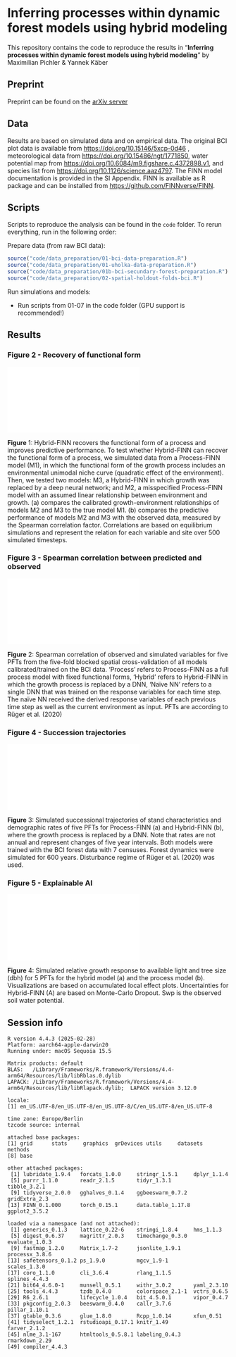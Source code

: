 

# Inferring processes within dynamic forest models using hybrid modeling

This repository contains the code to reproduce the results in
“**Inferring processes within dynamic forest models using hybrid
modeling**” by Maximilian Pichler & Yannek Käber

## Preprint

Preprint can be found on the [arXiv
server](https://arxiv.org/abs/2508.01228)

## Data

Results are based on simulated data and on empirical data. The original
BCI plot data is available from <https://doi.org/10.15146/5xcp-0d46> ,
meteorological data from <https://doi.org/10.15486/ngt/1771850>, water
potential map from <https://doi.org/10.6084/m9.figshare.c.4372898.v1>,
and species list from <https://doi.org/10.1126/science.aaz4797>. The
FINN model documentation is provided in the SI Appendix. FINN is
available as R package and can be installed from
<https://github.com/FINNverse/FINN>.

## Scripts

Scripts to reproduce the analysis can be found in the `code` folder. To
rerun everything, run in the following order:

Prepare data (from raw BCI data):

``` r
source("code/data_preparation/01-bci-data-preparation.R")
source("code/data_preparation/01-uholka-data-preparation.R")
source("code/data_preparation/01b-bci-secundary-forest-preparation.R")
source("code/data_preparation/02-spatial-holdout-folds-bci.R")
```

Run simulations and models:

- Run scripts from 01-07 in the code folder (GPU support is
  recommended!)

## Results

### Figure 2 - Recovery of functional form

<div id="fig-figure_2">

![](figures/fig-figure_2-1.pdf)

**Figure** 1: Hybrid-FINN recovers the functional form of a process and
improves predictive performance. To test whether Hybrid-FINN can recover
the functional form of a process, we simulated data from a Process-FINN
model (M1), in which the functional form of the growth process includes
an environmental unimodal niche curve (quadratic effect of the
environment). Then, we tested two models: M3, a Hybrid-FINN in which
growth was replaced by a deep neural network; and M2, a misspecified
Process-FINN model with an assumed linear relationship between
environment and growth. (a) compares the calibrated growth-environment
relationships of models M2 and M3 to the true model M1. (b) compares the
predictive performance of models M2 and M3 with the observed data,
measured by the Spearman correlation factor. Correlations are based on
equilibrium simulations and represent the relation for each variable and
site over 500 simulated timesteps.

</div>

### Figure 3 - Spearman correlation between predicted and observed

<div id="fig-figure_3">

![](figures/fig-figure_3-1.pdf)

**Figure** 2: Spearman correlation of observed and simulated variables
for five PFTs from the five-fold blocked spatial cross-validation of all
models calibrated/trained on the BCI data. ‘Process’ refers to
Process-FINN as a full process model with fixed functional forms,
‘Hybrid’ refers to Hybrid-FINN in which the growth process is replaced
by a DNN, ‘Naïve NN’ refers to a single DNN that was trained on the
response variables for each time step. The naïve NN received the derived
response variables of each previous time step as well as the current
environment as input. PFTs are according to Rüger et al. (2020)

</div>

### Figure 4 - Succession trajectories

<div id="fig-figure_4">

![](figures/fig-figure_4-1.pdf)

**Figure** 3: Simulated successional trajectories of stand
characteristics and demographic rates of five PFTs for Process-FINN (a)
and Hybrid-FINN (b), where the growth process is replaced by a DNN. Note
that rates are not annual and represent changes of five year intervals.
Both models were trained with the BCI forest data with 7 censuses.
Forest dynamics were simulated for 600 years. Disturbance regime of
Rüger et al. (2020) was used.

</div>

<!-- #### boxplots of cv corr -->

<!-- ```{r} -->

<!-- #| label: fig-Fig_cv-cor-only -->

<!-- #| fig-format: pdf -->

<!-- #| fig-width: 7 -->

<!-- #| fig-height: 5 -->

<!-- #| echo: false -->

<!-- #| silent: true -->

<!-- #| message: false -->

<!-- #| warning: false -->

<!-- #| fig-cap: "Calculated pearson correlation from the five-fold blocked spatial cross-validation. The first two rows show the observed and predicted values for basal area and tree density. The third and fourth row show the observed and predicted values for diameter at breast height (dbh), regeneration, growth, and mortality." -->

<!-- var_labels3 = c("Basal Area [m²/ha]", -->

<!--                 "Trees [N/ha]", -->

<!--                 "DBH [cm]", -->

<!--                 "Regeneration [N/ha]", -->

<!--                 "Growth [%/100]", -->

<!--                 "Mortality [%/100]") -->

<!-- all_cors[,variable2 := factor( -->

<!--     variable,  -->

<!--     levels = vars, -->

<!--     labels = var_labels3),] -->

<!-- p2_full =  -->

<!--   ggplot(all_cors, aes(x = type2, y = spearmans_r, color = species2))+ -->

<!--     geom_hline(yintercept = c(-1,0,1), linetype = "solid", color = "grey50", linewidth = 1)+ -->

<!--     geom_boxplot(position = position_dodge())+ -->

<!--     labs(x = "", y = "Spearmans Correlation")+ -->

<!--     theme_classic()+ -->

<!--     facet_wrap(~variable2, ncol = 3)+ -->

<!--     coord_cartesian(ylim = c(-1,1))+ -->

<!--     # fully remove stip -->

<!--     theme( -->

<!--           legend.position = "bottom")+ -->

<!--     #move y axis from left side to right side -->

<!--     scale_y_continuous(position = "left", breaks = c(-1,0,1))+ -->

<!--     scale_color_manual(name = "PFT", values = c(pft_cols, all = "black")) -->

<!-- p2_full -->

<!-- ``` -->

### Figure 5 - Explainable AI

<div id="fig-figure_5">

![](figures/fig-figure_5-1.pdf)

**Figure** 4: Simulated relative growth response to available light and
tree size (dbh) for 5 PFTs for the hybrid model (a) and the process
model (b). Visualizations are based on accumulated local effect plots.
Uncertainties for Hybrid-FINN (A) are based on Monte-Carlo Dropout. Swp
is the observed soil water potential.

</div>

<!-- ## Figure 6 (competition) -->

<!-- ```{r} -->

<!-- #| label: fig-Fig_6 -->

<!-- #| fig-format: pdf -->

<!-- #| fig-width: 10 -->

<!-- #| fig-height: 10 -->

<!-- #| echo: false -->

<!-- #| silent: true -->

<!-- #| message: false -->

<!-- #| warning: false -->

<!-- #| fig-cap: "" -->

<!-- ba_dt =  -->

<!--   data.table( -->

<!--     expand.grid( -->

<!--       list( -->

<!--         trees = 1:1000, -->

<!--         dbh = seq(0, 100,1) -->

<!--       ) -->

<!--     ) -->

<!--   ) -->

<!-- ba_dt$rowID = 1:nrow(ba_dt) -->

<!-- ba_dt[, ba := BA_stand(dbh, trees,1), by = rowID] -->

<!-- p_ba = -->

<!--   ggplot(ba_dt, aes(x = dbh, y = trees, fill = ba)) + -->

<!--   geom_tile() + -->

<!--   scale_fill_gradientn( -->

<!--     colours = rev(viridis::viridis(100)), -->

<!--     limits = c(0, 100), -->

<!--     na.value = rev(viridis::viridis(100))[100], -->

<!--     breaks = seq(0, 100, 20), -->

<!--     labels = c(seq(0, 80, 20),">100"), -->

<!--     name = "Basal Area\n[m2/ha]" -->

<!--   )+ -->

<!--   xlab("dbh [cm]")+ -->

<!--   ylab("trees [ha]")+ -->

<!--   theme_classic() -->

<!-- height_dt = -->

<!--   data.table( -->

<!--     expand.grid( -->

<!--       list( -->

<!--         dbh = seq(0, 300,1), -->

<!--         parHeight = seq(0,1,0.2) -->

<!--       ) -->

<!--     ) -->

<!--   ) -->

<!-- height_dt$rowID = 1:nrow(height_dt) -->

<!-- height_dt[, height := height(dbh, parHeight), by = rowID] -->

<!-- p_height <- -->

<!--   ggplot(height_dt, aes(x = dbh, y = height, color = factor(parHeight, ordered = T)))+ -->

<!--   ylab("height(dbh,parHeight)")+ -->

<!--   xlab("dbh [cm]")+ -->

<!--   geom_line()+ -->

<!--   theme_classic()+ -->

<!--   scale_color_discrete(name = "parHeight") -->

<!-- ## Competition -->

<!-- parHeight_vec = c(0.7) -->

<!-- parCompStr = c(0.1,0.2,0.3) -->

<!-- parComp = cbind(parHeight_vec, parCompStr) -->

<!-- cohort_layers_dt <- data.table( -->

<!--   name = c("understory", "midstory", "overstory"), -->

<!--   trees = c(1000, 300, 50), -->

<!--   dbh = c(5, 30, 90), -->

<!--   dbh_shape = c(2, 4, 5) -->

<!-- ) -->

<!-- cohort_layers1_dt <- data.table() -->

<!-- for(i_c in 1:nrow(cohort_layers_dt)){ -->

<!--   dbh = cohort_layers_dt$dbh[i_c] -->

<!--   trees = cohort_layers_dt$trees[i_c] -->

<!--   dbh_shape = cohort_layers_dt$dbh_shape[i_c] -->

<!--   temp_cohort_df1 = data.table(FINN::rweibull_cohorts(trees = trees, dbh_shape = dbh_shape, dbh_scale = dbh, dbh_class_range = 0.1, species = 1, siteID = 1)) -->

<!--   temp_cohort_df1$cohortID = paste0(i_c,"_",temp_cohort_df1$cohortID) -->

<!--   temp_cohort_df1$trees_ha = trees -->

<!--   temp_cohort_df1$mean_dbh = dbh -->

<!--   temp_cohort_df1$dbh_shape = dbh_shape -->

<!--   temp_cohort_df1$name = cohort_layers_dt$name[i_c] -->

<!--   cohort_layers1_dt <- rbind(cohort_layers1_dt,temp_cohort_df1) -->

<!-- } -->

<!-- cohort_layers2_dt <- data.table() -->

<!-- counter = 0 -->

<!-- for(sp in 1:nrow(parComp)){ -->

<!--   counter = counter + 1 -->

<!--   temp_cohort_df2 = copy(cohort_layers1_dt) -->

<!--   temp_cohort_df2$siteID = counter -->

<!--   temp_cohort_df2$species = sp -->

<!--   temp_cohort_df2$parCompStr = parCompStr[sp] -->

<!--   cohort_layers2_dt <- rbind(cohort_layers2_dt, temp_cohort_df2) -->

<!-- } -->

<!-- cohort_layers2_dt[,cohortID := as.integer(as.factor(cohortID)), by = siteID] -->

<!-- cohort_layers2_dt$cohortID = as.integer(cohort_layers2_dt$cohortID) -->

<!-- cohort_layers2_dt = cohort_layers2_dt[order(cohortID)] -->

<!-- cohort = CohortMat$new(obs_df = cohort_layers2_dt) -->

<!-- basal_area = BA_stand(cohort$dbh, cohort$trees, patch_size_ha = 1) -->

<!-- light = competition(dbh = cohort$dbh, species = cohort$species, -->

<!--                     trees = cohort$trees, parComp = torch::torch_tensor(parComp), -->

<!--                     h = NULL, patch_size_ha = 1) -->

<!-- for(i_site in unique(cohort_layers2_dt$siteID)){ -->

<!--   cohort_layers2_dt[siteID == i_site, basal_area2 := torch::as_array(basal_area)[i_site,1,1:nrow(cohort_layers2_dt[siteID == i_site])]] -->

<!--   cohort_layers2_dt[siteID == i_site, light2 := torch::as_array(light)[i_site,1,1:nrow(cohort_layers2_dt[siteID == i_site])]] -->

<!-- } -->

<!-- cohort_layers2_dt[,":="(ba = round(sum(basal_area2))), by = .(siteID, name)] -->

<!-- cohort_layers2_dt[,":="(dbh_density = dweibull(dbh,shape = dbh_shape, scale = mean_dbh)), by = .(name)] -->

<!-- cohort_layers2_dt[,name := factor(name, levels = c("understory", "midstory", "overstory"), ordered = T),] -->

<!-- label_dt <- cohort_layers2_dt[,.(mean_dbh = mean(dbh), ba = round(sum(basal_area2)), max_density = max(dbh_density)), by = .(siteID, name)] -->

<!-- p_cohorts = ggplot(cohort_layers2_dt)+ -->

<!--   geom_histogram(aes(x = dbh, fill = name, y = ..density..), alpha = 0.3)+ -->

<!--   geom_line(aes(x = dbh, y = dbh_density, color = name), linewidth = 1)+ -->

<!--   # facet_wrap(~siteID)+ -->

<!--   geom_text(data = label_dt, aes(x = mean_dbh, y = max_density+0.03, label = paste0(name,"\n"," ba = ", ba), color = name), size = 5)+ -->

<!--   guides( -->

<!--     color = guide_legend(title = "layer", override.aes = list(label = "")), -->

<!--     fill = guide_legend(title = "layer") -->

<!--     )+ -->

<!--   xlab("dbh [cm]") + -->

<!--   theme_bw()+ -->

<!--   coord_cartesian(ylim = c(0, max(label_dt$max_density)+0.05))+ -->

<!--   theme(legend.position = "none", axis.text.y = element_blank(), axis.ticks.y = element_blank()) -->

<!-- p_light = ggplot(cohort_layers2_dt)+ -->

<!--   geom_boxplot(aes(x = name, y = light2, color = name), linewidth = 1)+ -->

<!--   facet_wrap(~factor(siteID, levels = 1:3, labels = paste("parCompStr =", c(parComp[,2]))))+ -->

<!--   # add axis labels -->

<!--   xlab("layer") + -->

<!--   ylab("light [%]") + -->

<!--   theme_classic()+ -->

<!--   theme(legend.position = "none", axis.title.x = element_blank()) -->

<!-- gridExtra::grid.arrange( -->

<!--   grobs = list( -->

<!--     label_grob_f("a"), label_grob_f("b"), label_grob_f("c"), label_grob_f("d"), -->

<!--     p_ba, p_height, p_cohorts, p_light -->

<!--   ),  -->

<!--   layout_matrix = rbind( -->

<!--     c(1,2), -->

<!--     c(5,6), -->

<!--     c(3,NA), -->

<!--     c(7,7), -->

<!--     c(4,NA), -->

<!--     c(8,8) -->

<!--   ), -->

<!--   # include letters to each plot -->

<!--   widths = c(0.6,0.6),  -->

<!--   heights = c(0.05,0.95,0.05,0.95,0.05,0.95) -->

<!-- ) -->

<!-- ``` -->

<!-- ## Figure 7 (scaled sigmoids) -->

<!-- ```{r} -->

<!-- #| label: fig-Fig_7 -->

<!-- #| fig-format: pdf -->

<!-- #| fig-width: 11 -->

<!-- #| fig-height: 5 -->

<!-- #| echo: false -->

<!-- #| silent: true -->

<!-- #| message: false -->

<!-- #| warning: false -->

<!-- #| fig-cap: "" -->

<!-- light = seq(0,1,0.01) -->

<!-- regLight = seq(0.1, 0.9, 0.2) -->

<!-- growthLight = regLight -->

<!-- regLight_f <- function(light,regLight, k = 10) { -->

<!--   regP = (1 / (1 + exp(-k * (light - regLight))) - 1 / (1 + exp(k * regLight))) / (1 - 1 / (1 + exp(k * (1 - regLight)))) -->

<!--   return(regP) -->

<!--   } -->

<!-- growthShade_f <- function(light, growthLight, k = 10) { -->

<!--   shade = ((1 / (1 + exp(-k * (light - growthLight))) - 1 / (1 + exp(k * growthLight))) / -->

<!--              (1 / (1 + exp(-k * (1 - growthLight))) - 1 / (1 + exp(k * growthLight)))) -->

<!--   return(shade) -->

<!--   } -->

<!-- reg_dt <-  -->

<!--   data.table( -->

<!--       process = "regeneration", -->

<!--       light = rep(light, length(regLight)), -->

<!--       regLight = factor(rep(regLight, each = length(light)), ordered = T), -->

<!--       response = as.vector(sapply(regLight, function(x) regLight_f(light, x), simplify = TRUE)) -->

<!--     ) -->

<!-- growth_dt <- data.table( -->

<!--       process = "growth", -->

<!--       light = rep(light, length(growthLight)), -->

<!--       growthLight = factor(rep(growthLight, each = length(light)), ordered = T), -->

<!--       response = as.vector(sapply(growthLight, function(x) growthShade_f(light, x), simplify = TRUE)) -->

<!--     ) -->

<!-- reg_p <- ggplot(reg_dt, aes(light, response, colour = regLight)) + -->

<!--   geom_line(size = 1) + -->

<!--   labs(x = "Light", -->

<!--        y = "Scaled light response of (regeneration)") + -->

<!--   theme_classic() -->

<!-- # reg_p -->

<!-- growth_p <- ggplot(growth_dt, aes(light, response, colour = growthLight)) + -->

<!--   geom_line(size = 1) + -->

<!--   labs(x = "Light", -->

<!--        y = "Scaled light response of (growth)") + -->

<!--   theme_classic() -->

<!-- # growth_p -->

<!-- gridExtra::grid.arrange(reg_p+ggtitle("a"), growth_p+ggtitle("b"), ncol = 2) -->

<!-- ``` -->

<!-- ## Appendix -->

<!-- ### emergent patterns -->

<!-- ```{r} -->

<!-- #| label: fig-Fig_emerg_patterns -->

<!-- #| fig-format: pdf -->

<!-- #| fig-width: 9 -->

<!-- #| fig-height: 9 -->

<!-- #| echo: false -->

<!-- #| silent: true -->

<!-- #| message: false -->

<!-- #| warning: false -->

<!-- #| fig-cap: "Annual growth and mortality rates of trees vs. dbh. Observed values (red line) and simulated values from the process model and the hybrid model (cyan line). The lines show fitted gams to the data and visualize how well the simulated patterns match the observed patterns. Note that the observed data only contains 0 and 1 values for mortality while the simulated values show the estimated mortality probability." -->

<!-- # load models -->

<!-- process_m <- torch::torch_load(fitted_models[1]) -->

<!-- hybrid_m <- torch::torch_load(fitted_models[2]) -->

<!-- if(file.exists("figures/emergent-patterns.csv")){ -->

<!--   p_dat <- fread("figures/emergent-patterns.csv") -->

<!-- }else{ -->

<!--   cohort_dt <- fread("data/BCI/noSplits/pft-period7-25patches/initial_cohorts1985.csv") -->

<!--   env_dt <- fread("data/BCI/noSplits/pft-period7-25patches/env_dt.csv") -->

<!--   cohort1 <- CohortMat$new(obs_df = cohort_dt) -->

<!--   plot(process_m$parameters_r$par_regeneration_unconstrained) -->

<!--   obs_trees <- fread("data/BCI/data-cleaning/pft/all_trees.csv") -->

<!--   proc_sim = process_m$simulate(env = env_dt, init_cohort = cohort1, patches = 25, patch_size = 0.1, debug = T) -->

<!--   hybr_sim = hybrid_m$simulate(env = env_dt, init_cohort = cohort1, patches = 25, patch_size = 0.1, debug = T) -->

<!--   proc_dat = data.table(proc_sim$wide$cohort, type = "process") -->

<!--   hybr_dat = data.table(hybr_sim$wide$cohort, type = "hybrid") -->

<!--   obs_dat = obs_trees[census > 1985 & status2 != "regeneration",.( -->

<!--     species, -->

<!--     g = relative_growth_5yr, -->

<!--     m = as.integer(status2 == "died"), -->

<!--     dbh = gdbh_cm_before, -->

<!--     dbh2 = gdbh_cm -->

<!--     )] -->

<!--   # obs_dat <- fread("data/BCI/noSplits/pft-period7-25patches/obs_dt.csv") -->

<!--   p_dat <- rbindlist(list( -->

<!--       data.table(proc_dat, dbh2 = proc_dat$dbh, obs = "simulated"), -->

<!--       data.table(hybr_dat, dbh2 = hybr_dat$dbh, obs = "simulated"), -->

<!--       data.table(obs_dat, obs = "observed", type = "hybrid"), -->

<!--       data.table(obs_dat, obs = "observed", type = "process") -->

<!--       ), fill = T -->

<!--       ) -->

<!--   fwrite(p_dat, "figures/emergent-patterns.csv") -->

<!-- } -->

<!-- p1 = ggplot()+ -->

<!--   geom_point(data = p_dat[dbh >= 1 & obs != "observed"], aes(dbh,(1+m)^(1/5)-1), alpha = 0.3)+ -->

<!--   # geom_rug(data = p_dat[dbh >= 1 & obs == "observed" & m == 1], aes(x = dbh, alpha = 0.001, color = "observed"))+ -->

<!--   geom_smooth( -->

<!--     data = p_dat[dbh >= 1], aes(dbh,(1+m)^(1/5)-1, color = obs), -->

<!--     method = "gam", method.args = list(family = "binomial") -->

<!--     )+ -->

<!--   facet_grid(factor(type, levels = c("observed", "hybrid", "process"), ordered = T)~paste0("PFT = ", species))+ -->

<!--   scale_x_log10()+ -->

<!--   theme_classic()+ -->

<!--   labs(x = "dbh [cm]", y = "Mortality [%/100]") -->

<!-- dbh_cmTOba_m2 <- function(dbh) { -->

<!--   dbh = dbh/100 -->

<!--   return(pi*dbh^2/4) -->

<!--   } -->

<!-- p2 = ggplot()+ -->

<!--   geom_point( -->

<!--     data = p_dat[dbh2 >= 1 & g > 0 & (m != 1|is.na(m)) & obs != "observed"], aes(dbh,(1+g)^(1/5)-1), alpha = 0.3)+ -->

<!--   # geom_rug(data = p_dat[dbh2 >= 1 & obs == "observed" & g > 0 & (m != 1|is.na(m))], aes(x = dbh, alpha = 0.001, color = "observed"))+ -->

<!--   geom_smooth( -->

<!--     data = p_dat[dbh2 >= 1 & g > 0 & (m != 1|is.na(m))], aes(dbh,(1+g)^(1/5)-1, color = obs), -->

<!--     method = "gam", method.args = list(family = "gaussian") -->

<!--     )+ -->

<!--   coord_cartesian(ylim = c(0,NA))+ -->

<!--   facet_grid(factor(type, levels = c("observed", "hybrid", "process"), ordered = T)~paste0("PFT = ", species))+ -->

<!--   scale_x_log10()+ -->

<!--   theme_classic()+ -->

<!--   labs(x = "dbh [cm]", y = "Growth [%/100]") -->

<!-- p3 = ggplot()+ -->

<!--   # geom_point( -->

<!--   #   data = p_dat[dbh2 >= 1 & g > 0 & (m != 1|is.na(m)) & obs != "observed"], -->

<!--   #   aes(dbh_cmTOba_m2(dbh),dbh_cmTOba_m2(dbh*((g)^(1/5)-1))), alpha = 0.3)+ -->

<!--   # geom_rug(data = p_dat[dbh2 >= 1 & obs == "observed" & g > 0 & (m != 1|is.na(m))], aes(x = dbh, alpha = 0.001, color = "observed"))+ -->

<!--   geom_smooth( -->

<!--     data = p_dat[dbh2 >= 1 & g > 0 & (m != 1|is.na(m))], -->

<!--     aes(dbh,dbh_cmTOba_m2(dbh*((g-1))), color = obs), -->

<!--     method = "gam", method.args = list(family = "gaussian"), se = F -->

<!--     )+ -->

<!--   coord_cartesian(ylim = c(0,NA))+ -->

<!--   facet_grid(factor(type, levels = c("observed", "hybrid", "process"), ordered = T)~paste0("PFT = ", species))+ -->

<!--   # scale_x_log10()+ -->

<!--   theme_classic()+ -->

<!--   labs(x = "dbh [cm]", y = "BAI [m2]") -->

<!-- max_dt <- p_dat[,.(max(dbh,na.rm = T)),by = .(species,obs)] -->

<!-- p4 = ggplot()+ -->

<!--   # geom_point( -->

<!--   #   data = p_dat[dbh2 >= 1 & g > 0 & (m != 1|is.na(m)) & obs != "observed"], -->

<!--   #   aes(dbh_cmTOba_m2(dbh),dbh_cmTOba_m2(dbh*((g)^(1/5)-1))), alpha = 0.3)+ -->

<!--   # geom_rug(data = p_dat[dbh2 >= 1 & obs == "observed" & g > 0 & (m != 1|is.na(m))], aes(x = dbh, alpha = 0.001, color = "observed"))+ -->

<!--   geom_smooth( -->

<!--     data = p_dat[dbh2 >= 1 & g > 0 & (m != 1|is.na(m))], -->

<!--     aes(dbh_cmTOba_m2(dbh),dbh_cmTOba_m2(dbh*((g-1))), color = obs), -->

<!--     method = "gam", method.args = list(family = "gaussian"), se = F -->

<!--     )+ -->

<!--   coord_cartesian(ylim = c(0,NA))+ -->

<!--   facet_grid(factor(type, levels = c("observed", "hybrid", "process"), ordered = T)~paste0("PFT = ", species))+ -->

<!--   # scale_x_log10()+ -->

<!--   theme_classic()+ -->

<!--   labs(x = "basal area [m2]", y = "BAI [m2]") -->

<!-- max_dt <- p_dat[,.(max(dbh,na.rm = T)),by = .(species,obs)] -->

<!-- leg_p <- get_legend(p1+theme(legend.title = element_blank())) -->

<!-- grid.arrange(grobs = list( -->

<!--   p1+ggtitle("a")+theme(legend.position = "none"), -->

<!--   p2+ggtitle("b")+theme(legend.position = "none"), -->

<!--   p3+ggtitle("b")+theme(legend.position = "none"), -->

<!--   leg_p -->

<!--   ), -->

<!--   layout_matrix = rbind( -->

<!--     c(1,4), -->

<!--     c(2,4), -->

<!--     c(3,4) -->

<!--   ), widths = c(0.9,0.1), heights = c(0.5,.5,0.5)) -->

<!-- ``` -->

<!-- ### response correlations -->

<!-- ```{r} -->

<!-- #| label: fig-Fig_response-cors -->

<!-- #| fig-format: pdf -->

<!-- #| fig-width: 10 -->

<!-- #| fig-height: 5 -->

<!-- #| echo: false -->

<!-- #| silent: true -->

<!-- #| message: false -->

<!-- #| warning: false -->

<!-- #| fig-cap: "Spearman correlations from five fold patial cross validation to asses how well a model can be trained with different combinations of response variables. To ensure a full coverage of each response variable, we simulated new data from the process model that was trained on the BCI forest inventory data. These simulations were used to calibrate models with different combinations of response variables. The correlations were derived as average from a spatially blocked five-fold cross validation." -->

<!-- cors_fullPlot = fread("results/cors_fullPlot.csv") -->

<!-- cors_fullPlotSpecies <- fread("results/cors_fullPlotSpecies.csv") -->

<!-- all_cors <- rbind( -->

<!--   data.table(cors_fullPlot, species = "all"), -->

<!--   cors_fullPlotSpecies -->

<!-- ) -->

<!-- p_cors <- cors_fullPlot[hybrid == "nohybrid"] -->

<!-- # p_cors <- cors_fullPlot[hybrid == "nohybrid"] -->

<!-- p_cors2 <- p_cors[cv != "T0S0",.( -->

<!--   r = mean(spearmans_r), -->

<!--   nresponses = length(tstrsplit(response, ".", fixed = TRUE)) -->

<!--   # nresponses = tstrsplit(response, ".", fixed = TRUE)[[1]] -->

<!--   ), by = .(variable,response=gsub(".pt","",response),scale, test_train,simreal)] -->

<!-- ggplot(p_cors2[grepl("pft", scale) & simreal == "simulated"],aes(x = variable, y = forcats::fct_reorder(response, -nresponses), fill = r)) + -->

<!--   geom_tile() + -->

<!--   scale_fill_gradient2(low = "blue", mid = "white", high = "red", midpoint = 0, limits = c(-1,1)) + -->

<!--   labs(x = "Predicted Variable", y = "Loss Variables", fill = "Spearmans Correlation") + -->

<!--   theme_classic() + -->

<!--   facet_grid(test_train~scale, )+ -->

<!--   theme(axis.text.x = element_text(angle = 45, hjust = 1)) -->

<!-- ``` -->

<!-- ### hybrid model correlations -->

<!-- ```{r} -->

<!-- #| label: fig-Fig_hybridvariant-cors -->

<!-- #| fig-format: pdf -->

<!-- #| fig-width: 10 -->

<!-- #| fig-height: 7 -->

<!-- #| echo: false -->

<!-- #| silent: true -->

<!-- #| message: false -->

<!-- #| warning: false -->

<!-- #| fig-cap: "Performance of different hybrid modeling architecture and calibration setups. Each hybrid model was trained on the observed BCI forest inventory data. The spearman correlations represents the average from a spatially blocked five-fold cross validation." -->

<!-- cors_fullPlot = fread("results/cors_fullPlot.csv") -->

<!-- cors_fullPlotSpecies <- fread("results/cors_fullPlotSpecies.csv") -->

<!-- p_cors <- cors_fullPlot[response == "ba.trees.dbh.growth.mort.reg.pt" | response == ""] -->

<!-- p_cors2 <- p_cors[cv != "S0T0",.( -->

<!--   r = mean(spearmans_r, na.rm = T), -->

<!--   nresponses = length(tstrsplit(response, ".", fixed = TRUE)) -->

<!--   # nresponses = tstrsplit(response, ".", fixed = TRUE)[[1]] -->

<!--   ), by = .(variable, scale, test_train,simreal, hybrid)] -->

<!-- p_pft <- ggplot(p_cors2[grepl("pft", scale) & simreal == "real"],aes(x = variable, y = hybrid, fill = r)) + -->

<!--   geom_tile() + -->

<!--   scale_fill_gradient2(low = "blue", mid = "white", high = "red", midpoint = 0, limits = c(-1,1)) + -->

<!--   labs(x = "Predicted Variable", y = "Loss Variables", fill = "Spearmans Correlation") + -->

<!--   theme_classic() + -->

<!--   facet_grid(test_train~scale)+ -->

<!--   theme(axis.text.x = element_text(angle = 45, hjust = 1)) -->

<!-- p_genus <- ggplot(p_cors2[grepl("genus", scale) & simreal == "real"],aes(x = variable, y = hybrid, fill = r)) + -->

<!--   geom_tile() + -->

<!--   scale_fill_gradient2(low = "blue", mid = "white", high = "red", midpoint = 0, limits = c(-1,1)) + -->

<!--   labs(x = "Predicted Variable", y = "Loss Variables", fill = "Spearmans Correlation") + -->

<!--   theme_classic() + -->

<!--   facet_grid(test_train~scale)+ -->

<!--   theme(axis.text.x = element_text(angle = 45, hjust = 1)) -->

<!-- grid.arrange( -->

<!--   grobs = list( -->

<!--     p_pft+ggtitle("a"), p_genus+ggtitle("b") -->

<!--   ), -->

<!--   layout_matrix = rbind( -->

<!--     c(1), -->

<!--     c(2) -->

<!--   ), -->

<!--   heights = c(0.6,0.4), widths = c(1) -->

<!-- ) -->

<!-- ``` -->

<!-- ### fitted parameters -->

<!-- ```{r} -->

<!-- #| label: fig-Fig_fitted_parameters -->

<!-- #| fig-format: pdf -->

<!-- #| fig-width: 10 -->

<!-- #| fig-height: 8 -->

<!-- #| echo: false -->

<!-- #| silent: true -->

<!-- #| message: false -->

<!-- #| warning: false -->

<!-- #| fig-cap: "Estimated parameters for process-FINN and hybrid-FINN calibrated on the BCI forest inventory data." -->

<!-- models_process = list.files("results/02_realdata/", full.names = T, recursive = T, pattern = "pft-period7-25patches_S0_T0") -->

<!-- models_hybrid = list.files("results/02_realdata_hybridTF0/", full.names = T, recursive = T, pattern = "pft-period7-25patches_S0_T0") -->

<!-- m_true_process = torch::torch_load(models_process) -->

<!-- m_true_hybrid = torch::torch_load(models_hybrid) -->

<!-- par_df = data.table() -->

<!-- par_names = c("par_competition_r", "par_growth_r", "par_mortality_r", "par_regeneration_r") -->

<!-- for(i in par_names){ -->

<!--   for(c in 1:ncol(m_true_process[[i]])){ -->

<!--     par_df = rbind( -->

<!--       par_df, -->

<!--       data.table( -->

<!--         true_process = m_true_process[[i]][,c], -->

<!--         true_hybrid = m_true_hybrid[[i]][,c], -->

<!--         par = paste0(i,c), -->

<!--         species = 1:length(m_true_process[[i]][,c]) -->

<!--         ) -->

<!--       ) -->

<!--   } -->

<!-- } -->

<!-- par_names_nn = c("nn_mortality.0.weight", "nn_growth.0.weight", "nn_regeneration.0.weight") -->

<!-- for(i in par_names_nn){ -->

<!--   for(c in 1:ncol(m_true_process$parameters_r[[i]])){ -->

<!--     par_df = rbind( -->

<!--       par_df, -->

<!--       data.table( -->

<!--         true_process = m_true_process$parameters_r[[i]][,c], -->

<!--         true_hybrid = m_true_hybrid$parameters_r[[i]][,c], -->

<!--         par = paste0(i,c), -->

<!--         species = 1:length(m_true_process$parameters_r[[i]][,c]) -->

<!--         ), fill = TRUE -->

<!--     ) -->

<!--   } -->

<!-- } -->

<!-- par_df[grepl("competition",par),process := "competition",] -->

<!-- par_df[grepl("competition_r1",par),name := "compHeight",] -->

<!-- par_df[grepl("competition_r2",par),name := "compStr",] -->

<!-- par_df[grepl("growth",par),process := "growth",] -->

<!-- par_df[grepl("growth_r1",par),name := "growthLight",] -->

<!-- par_df[grepl("growth_r2",par),name := "growthSize",] -->

<!-- par_df[grepl("mortality",par),process := "mortality",] -->

<!-- par_df[grepl("mortality_r1",par),name := "mortLight",] -->

<!-- par_df[grepl("mortality_r2",par),name := "mortSize",] -->

<!-- par_df[grepl("mortality_r3",par),name := "mortGrowth",] -->

<!-- par_df[grepl("regeneration",par),process := "regeneration",] -->

<!-- par_df[grepl("regeneration_r1",par),name := "regLight",] -->

<!-- par_df[grepl("par",par),type := "process parameter",] -->

<!-- par_df[grepl("nn_",par),type := "environment parameter",] -->

<!-- par_df[type == "environment parameter",name := gsub("weight","",tstrsplit(par, ".", fixed = T)[[3]]),] -->

<!-- # make "intercept" allways the first -->

<!-- par_df[,name := factor(name, levels = c("intercept", unique(par_df[name != "intercept"]$name))),] -->

<!-- p_dat <- melt(par_df, id.vars = c("name", "process", "species", "type"), -->

<!--                  measure.vars = c("true_process", "true_hybrid"), -->

<!--                  variable.name = "true", value.name = "value") -->

<!-- p_dat[,model := gsub("true_","",true),] -->

<!-- p_dat[,species2 := factor(species, levels = 1:5, labels = names(pft_cols)),] -->

<!-- p_proc_comp <- ggplot( -->

<!--   p_dat[type == "process parameter" & process == "competition"], -->

<!--   aes(x = name, y = value, color = factor(model), fill = factor(model)) -->

<!--   ) + -->

<!--   geom_hline(yintercept = 0)+ -->

<!--   facet_wrap(process~paste0(species2), ncol = 5, scales = "fixed") + -->

<!--   theme_classic()+ -->

<!--   geom_bar(width = 0.2, outlier.shape = NA, stat = "identity", position = position_dodge())+ -->

<!--   theme(axis.title.x = element_blank()) -->

<!-- p_proc_growth <- ggplot( -->

<!--   p_dat[type == "process parameter" & process == "growth" & model == "process"], -->

<!--   aes(x = name, y = value, -->

<!--       color = factor(model, levels = c("hybrid", "process")), -->

<!--       fill = factor(model, levels = c("hybrid", "process"))) -->

<!--   ) + -->

<!--     geom_hline(yintercept = 0)+ -->

<!--   scale_color_manual(values = c("process" = "#00BFC4"))+ -->

<!--   scale_fill_manual(values = c("process" = "#00BFC4"))+ -->

<!--   facet_wrap(process~paste0(species2), ncol = 5, scales = "fixed") + -->

<!--   theme_classic()+ -->

<!--   geom_bar(width = 0.2, outlier.shape = NA, stat = "identity", position = position_dodge())+ -->

<!--   theme(axis.title.x = element_blank()) -->

<!-- p_proc_mort <- ggplot( -->

<!--   p_dat[type == "process parameter" & process == "mortality"], -->

<!--   aes(x = name, y = value, color = factor(model), fill = factor(model)) -->

<!--   ) + -->

<!--     geom_hline(yintercept = 0)+ -->

<!--   facet_wrap(process~paste0(species2), ncol = 5, scales = "fixed") + -->

<!--   theme_classic()+ -->

<!--   geom_bar(width = 0.2, outlier.shape = NA, stat = "identity", position = position_dodge())+ -->

<!--   theme(axis.title.x = element_blank()) -->

<!-- p_proc_reg <- ggplot( -->

<!--   p_dat[type == "process parameter" & process == "regeneration"], -->

<!--   aes(x = name, y = value, color = factor(model), fill = factor(model)) -->

<!--   ) + -->

<!--     geom_hline(yintercept = 0)+ -->

<!--   facet_wrap(process~paste0(species2), ncol = 5, scales = "fixed") + -->

<!--   theme_classic()+ -->

<!--   geom_bar(width = 0.2, outlier.shape = NA, stat = "identity", position = position_dodge())+ -->

<!--   theme(axis.title.x = element_blank()) -->

<!-- p_proc_legend <- get_legend(p_proc_comp+theme(legend.position = "bottom")+guides(color = guide_legend(title = "Model"), fill = guide_legend(title = "Model"))) -->

<!-- # arrange in three columns -->

<!-- fac_levels = c("intercept","Prec","SR_kW_m2","RH_prc","T_max","T_min","swp") -->

<!-- p_env <- ggplot( -->

<!--   p_dat[type == "environment parameter"], -->

<!--        aes(x = factor(name, levels = 1:7, labels = fac_levels), y = value, color = factor(model), fill = factor(model)) -->

<!--   ) + -->

<!--   geom_hline(yintercept = 0)+ -->

<!--   facet_wrap(process~paste0(species2), ncol = 5, scales = "free_x") + -->

<!--   labs(x = "Parameter", y = "Difference")+ -->

<!--   theme_classic()+ -->

<!--   geom_bar(width = 0.7, outlier.shape = NA, stat = "identity", position = position_dodge2(width = 1.5, padding = 0.2, preserve = "single"))+ -->

<!--   theme(axis.title.x = element_blank(), axis.text.x = element_text(angle = 45, hjust = 1)) -->

<!-- grid.arrange( -->

<!--   grobs = list( -->

<!--     p_proc_comp+theme(legend.position = "none", axis.title.y = element_blank()), -->

<!--     p_proc_growth+theme(legend.position = "none", axis.title.y = element_blank()), -->

<!--     p_proc_mort+theme(legend.position = "none", axis.title.y = element_blank()), -->

<!--     p_proc_reg+theme(legend.position = "none", axis.title.y = element_blank()), -->

<!--     p_proc_legend -->

<!--   ), -->

<!--   layout_matrix = rbind( -->

<!--     c(1), -->

<!--     c(2), -->

<!--     c(3), -->

<!--     c(4), -->

<!--     c(5) -->

<!--   ), -->

<!--   # include letters to each plot -->

<!--   heights = c(0.6,0.6,0.6,0.6,0.1), -->

<!-- ) -->

<!-- grid.arrange( -->

<!--   grobs = list( -->

<!--     p_env+theme(legend.position = "none", axis.title.y = element_blank()), -->

<!--     p_proc_legend -->

<!--   ), -->

<!--   layout_matrix = rbind( -->

<!--     c(1), -->

<!--     c(2) -->

<!--   ), -->

<!--   # include letters to each plot -->

<!--   heights = c(0.6*3.2,0.1), -->

<!-- ) -->

<!-- # gridExtra::grid.arrange( -->

<!-- #   grobs = list( -->

<!-- #     label_grob_f("a"), label_grob_f("b"), -->

<!-- #     p_proc, p_env -->

<!-- #   ), -->

<!-- #   layout_matrix = rbind( -->

<!-- #     c(1,2), -->

<!-- #     c(3,4) -->

<!-- #   ), -->

<!-- #   # include letters to each plot -->

<!-- #   widths = c(0.6,0.6), -->

<!-- #   heights = c(0.05,0.95) -->

<!-- # ) -->

<!-- ``` -->

<!-- ### Spatial holdout -->

<!-- ```{r} -->

<!-- #| label: fig-Fig_spatial_folds -->

<!-- #| fig-format: pdf -->

<!-- #| fig-width: 8 -->

<!-- #| fig-height: 3 -->

<!-- #| echo: false -->

<!-- #| silent: true -->

<!-- #| message: false -->

<!-- #| warning: false -->

<!-- #| fig-cap: "Spatial holdout folds used for the spatial cross validation." -->

<!-- spatial_folds_dt <- fread("data/BCI/noSplits/pft-period7-25patches/spatial_folds_dt.csv") -->

<!-- swp_dt <- fread("data/BCI/noSplits/pft-period7-25patches/swp_dt.csv") -->

<!-- spatial_folds_dt = merge(spatial_folds_dt, swp_dt, by = c("siteID")) -->

<!-- p_spatial2 = ggplot(spatial_folds_dt, aes(x = x_class, y = y_class, fill = factor(spatial_fold))) + -->

<!--   geom_tile()+ -->

<!--   theme_minimal() + -->

<!--   labs(title = "Spatial Folds", color = "Fold")+ -->

<!--   # facet_wrap(~factor(fold)) + -->

<!--   guides(fill = guide_legend(title = "fold"))+ -->

<!--   xlab("X")+ -->

<!--   ylab("Y")+ -->

<!--   coord_fixed() -->

<!-- p_spatial2 -->

<!-- ``` -->

## Session info

    R version 4.4.3 (2025-02-28)
    Platform: aarch64-apple-darwin20
    Running under: macOS Sequoia 15.5

    Matrix products: default
    BLAS:   /Library/Frameworks/R.framework/Versions/4.4-arm64/Resources/lib/libRblas.0.dylib 
    LAPACK: /Library/Frameworks/R.framework/Versions/4.4-arm64/Resources/lib/libRlapack.dylib;  LAPACK version 3.12.0

    locale:
    [1] en_US.UTF-8/en_US.UTF-8/en_US.UTF-8/C/en_US.UTF-8/en_US.UTF-8

    time zone: Europe/Berlin
    tzcode source: internal

    attached base packages:
    [1] grid      stats     graphics  grDevices utils     datasets  methods  
    [8] base     

    other attached packages:
     [1] lubridate_1.9.4   forcats_1.0.0     stringr_1.5.1     dplyr_1.1.4      
     [5] purrr_1.1.0       readr_2.1.5       tidyr_1.3.1       tibble_3.2.1     
     [9] tidyverse_2.0.0   gghalves_0.1.4    ggbeeswarm_0.7.2  gridExtra_2.3    
    [13] FINN_0.1.000      torch_0.15.1      data.table_1.17.8 ggplot2_3.5.2    

    loaded via a namespace (and not attached):
     [1] generics_0.1.3    lattice_0.22-6    stringi_1.8.4     hms_1.1.3        
     [5] digest_0.6.37     magrittr_2.0.3    timechange_0.3.0  evaluate_1.0.3   
     [9] fastmap_1.2.0     Matrix_1.7-2      jsonlite_1.9.1    processx_3.8.6   
    [13] safetensors_0.1.2 ps_1.9.0          mgcv_1.9-1        scales_1.3.0     
    [17] coro_1.1.0        cli_3.6.4         rlang_1.1.5       splines_4.4.3    
    [21] bit64_4.6.0-1     munsell_0.5.1     withr_3.0.2       yaml_2.3.10      
    [25] tools_4.4.3       tzdb_0.4.0        colorspace_2.1-1  vctrs_0.6.5      
    [29] R6_2.6.1          lifecycle_1.0.4   bit_4.5.0.1       vipor_0.4.7      
    [33] pkgconfig_2.0.3   beeswarm_0.4.0    callr_3.7.6       pillar_1.10.1    
    [37] gtable_0.3.6      glue_1.8.0        Rcpp_1.0.14       xfun_0.51        
    [41] tidyselect_1.2.1  rstudioapi_0.17.1 knitr_1.49        farver_2.1.2     
    [45] nlme_3.1-167      htmltools_0.5.8.1 labeling_0.4.3    rmarkdown_2.29   
    [49] compiler_4.4.3   
